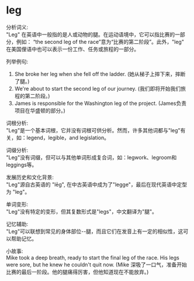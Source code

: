 # leg

分析词义:  
"Leg" 在英语中一般指的是人或动物的腿。在运动语境中，它可以指比赛的一部分，例如： “the second leg of the race”意为“比赛的第二阶段”。此外，"leg" 在美国俚语中也可以表示一份工作、任务或旅程的一部分。

  

列举例句:

  

1.  She broke her leg when she fell off the ladder. (她从梯子上摔下来，摔断了腿。)
2.  We're about to start the second leg of our journey. (我们即将开始我们旅程的第二阶段。)
3.  James is responsible for the Washington leg of the project. (James负责项目在华盛顿的部分。)

  

词根分析:  
"Leg"是一个基本词根，它并没有词根可供分析。然而，许多其他词都与"leg"有关，如：legend，legible，and legislation。

  

词缀分析:  
"Leg"没有词缀，但可以与其他单词形成复合词，如：legwork、legroom和leggings等。

  

发展历史和文化背景:  
"Leg"源自古英语的 "lēg", 在中古英语中成为了"legge"，最后在现代英语中定型为 "leg"。

  

单词变形:  
"Leg"没有特定的变形，但其复数形式是"legs"，中文翻译为"腿"。

  

记忆辅助:  
"Leg"可以联想到常见的身体部位--腿，而且它们在发音上有一定的相似性，这可以帮助记忆。

  

小故事:  
Mike took a deep breath, ready to start the final leg of the race. His legs were sore, but he knew he couldn't quit now. (Mike 深吸了一口气，准备开始比赛的最后一阶段。他的腿痛得厉害，但他知道现在不能放弃。)

